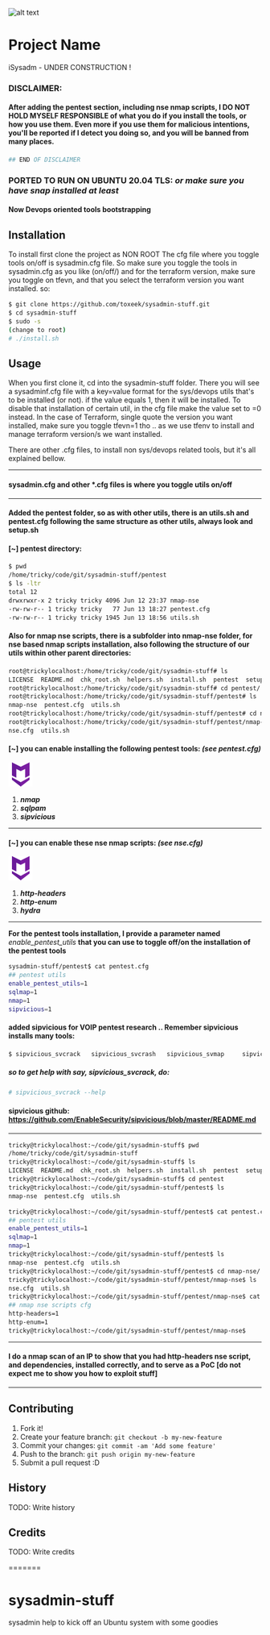 ![alt text](https://cdn.wccftech.com/wp-content/uploads/2015/09/First_Assault_group_shot_1442394288.png)


# Project Name

iSysadm - UNDER CONSTRUCTION !

### DISCLAIMER:
#### After adding the pentest section, including nse nmap scripts, I DO NOT HOLD MYSELF RESPONSIBLE of what you do if you install the tools, or how you use them. Even more if you use them for malicious intentions, you'll be reported if I detect you doing so, and you will be banned from many places.
```bash
## END OF DISCLAIMER
```

### PORTED TO RUN ON UBUNTU 20.04 TLS: *or make sure you have snap installed at least*

#### Now Devops oriented tools bootstrapping

## Installation

To install first clone the project as NON ROOT 
The cfg file where you toggle tools on/off is sysadmin.cfg file. So make sure you toggle the 
tools in sysadmin.cfg as you like (on/off/) and for the terraform version, make sure you toggle on tfevn, and that you select the terraform version you want installed.
so: 
```bash
$ git clone https://github.com/toxeek/sysadmin-stuff.git
$ cd sysadmin-stuff
$ sudo -s
(change to root)
# ./install.sh
```

## Usage
When you first clone it, cd into the sysadmin-stuff folder. There you will see a sysadminf.cfg file with a key=value format for the sys/devops utils that's to be installed (or not). if the value equals 1, then it will be installed. To disable that installation of certain util, in the cfg file make the value  set to =0 instead. In the case of Terraform, single quote the version you want installed, make sure you toggle tfevn=1 tho .. as we use tfenv to install and manage terraform version/s we want installed.

There are other .cfg files, to install non sys/devops related tools, but it's all explained bellow.

***
#### sysadmin.cfg and other *.cfg files is where you toggle utils on/off
***
#### Added the pentest folder, so as with other utils, there is an utils.sh and pentest.cfg following the same structure as other utils, always look and setup.sh

#### [~] pentest directory:
```bash
$ pwd
/home/tricky/code/git/sysadmin-stuff/pentest
$ ls -ltr
total 12
drwxrwxr-x 2 tricky tricky 4096 Jun 12 23:37 nmap-nse
-rw-rw-r-- 1 tricky tricky   77 Jun 13 18:27 pentest.cfg
-rw-rw-r-- 1 tricky tricky 1945 Jun 13 18:56 utils.sh
```

#### Also for nmap nse scripts, there is a subfolder into nmap-nse folder, for nse based nmap scripts installation, also following the structure of our utils within other parent directories:
```bash
root@trickylocalhost:/home/tricky/code/git/sysadmin-stuff# ls
LICENSE  README.md  chk_root.sh  helpers.sh  install.sh  pentest  setup.sh  sysadmin.cfg  utils.sh
root@trickylocalhost:/home/tricky/code/git/sysadmin-stuff# cd pentest/
root@trickylocalhost:/home/tricky/code/git/sysadmin-stuff/pentest# ls
nmap-nse  pentest.cfg  utils.sh
root@trickylocalhost:/home/tricky/code/git/sysadmin-stuff/pentest# cd nmap-nse/
root@trickylocalhost:/home/tricky/code/git/sysadmin-stuff/pentest/nmap-nse# ls
nse.cfg  utils.sh
```
#### [~] you can enable installing the following pentest tools: ***(see pentest.cfg)***
![alt text](https://github.com/adam-p/markdown-here/raw/master/src/common/images/icon48.png "pentest tools")
1. ***nmap***
2. ***sqlpam***
4. ***sipvicious***
___
#### [~] you can enable these nse nmap scripts: ***(see nse.cfg)***
![alt text](https://github.com/adam-p/markdown-here/raw/master/src/common/images/icon48.png "nse scripts")
1. ***http-headers***
2. ***http-enum***
3. ***hydra***
___

**For the pentest tools installation, I provide a parameter named** *enable_pentest_utils* **that you can use to toggle off/on the installation of the pentest tools**
```bash
sysadmin-stuff/pentest$ cat pentest.cfg
## pentest utils
enable_pentest_utils=1
sqlmap=1
nmap=1
sipvicious=1
```
#### added sipvicious for VOIP pentest research .. Remember sipvicious installs many tools:
```bash 
$ sipvicious_svcrack   sipvicious_svcrash   sipvicious_svmap     sipvicious_svreport  sipvicious_svwar
```
##### so to get help with say, sipvicious_svcrack, do:
```bash
# sipvicious_svcrack --help
```
#### sipvicious github: https://github.com/EnableSecurity/sipvicious/blob/master/README.md
___
```bash
tricky@trickylocalhost:~/code/git/sysadmin-stuff$ pwd
/home/tricky/code/git/sysadmin-stuff
tricky@trickylocalhost:~/code/git/sysadmin-stuff$ ls
LICENSE  README.md  chk_root.sh  helpers.sh  install.sh  pentest  setup.sh  sysadmin.cfg  utils.sh
tricky@trickylocalhost:~/code/git/sysadmin-stuff$ cd pentest
tricky@trickylocalhost:~/code/git/sysadmin-stuff/pentest$ ls
nmap-nse  pentest.cfg  utils.sh
```
```bash
tricky@trickylocalhost:~/code/git/sysadmin-stuff/pentest$ cat pentest.cfg
## pentest utils
enable_pentest_utils=1
sqlmap=1
nmap=1
tricky@trickylocalhost:~/code/git/sysadmin-stuff/pentest$ ls
nmap-nse  pentest.cfg  utils.sh
tricky@trickylocalhost:~/code/git/sysadmin-stuff/pentest$ cd nmap-nse/
tricky@trickylocalhost:~/code/git/sysadmin-stuff/pentest/nmap-nse$ ls
nse.cfg  utils.sh
tricky@trickylocalhost:~/code/git/sysadmin-stuff/pentest/nmap-nse$ cat nse.cfg
## nmap nse scripts cfg
http-headers=1
http-enum=1
tricky@trickylocalhost:~/code/git/sysadmin-stuff/pentest/nmap-nse$ 
```
___
#### **I do a nmap scan of an IP to show that you had http-headers nse script, and dependencies, installed correctly, and to serve as a PoC [do not expect me to show you how to exploit stuff]**
___

## Contributing

1. Fork it!
2. Create your feature branch: `git checkout -b my-new-feature`
3. Commit your changes: `git commit -am 'Add some feature'`
4. Push to the branch: `git push origin my-new-feature`
5. Submit a pull request :D

## History

TODO: Write history

## Credits

TODO: Write credits

=======
# sysadmin-stuff
sysadmin help to kick off an Ubuntu system with some goodies
